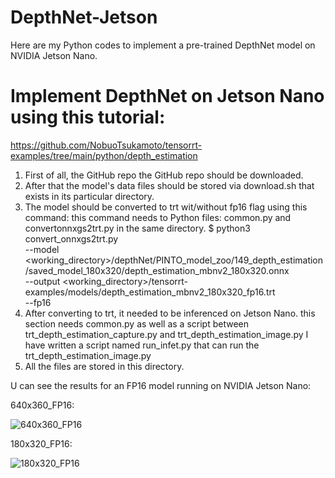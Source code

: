 # DepthNet-Jetson
Here are my Python codes to implement a pre-trained DepthNet model on NVIDIA Jetson Nano.

# Implement DepthNet on Jetson Nano using this tutorial:

https://github.com/NobuoTsukamoto/tensorrt-examples/tree/main/python/depth_estimation

1. First of all, the GitHub repo the GitHub repo should be downloaded.
2. After that the model's data files should be stored via download.sh that exists in its particular directory.
3. The model should be converted to trt wit/without fp16 flag using this command:
	this command needs to Python files: common.py and convertonnxgs2trt.py in the same directory.
 $ python3 convert_onnxgs2trt.py \
	--model <working_directory>/depthNet/PINTO_model_zoo/149_depth_estimation/saved_model_180x320/depth_estimation_mbnv2_180x320.onnx \
	--output <working_directory>/tensorrt-examples/models/depth_estimation_mbnv2_180x320_fp16.trt \
	--fp16
5. After converting to trt, it needed to be inferenced on Jetson Nano.
	this section needs common.py as well as a script between trt_depth_estimation_capture.py 
	and trt_depth_estimation_image.py
	I have written a script named run_infet.py that can run the trt_depth_estimation_image.py
6. All the files are stored in this directory.

U can see the results for an FP16 model running on NVIDIA Jetson Nano:

640x360_FP16:

![640x360_FP16](https://github.com/salemsajjad/DepthNet-Jetson/assets/31271355/beb24167-c585-4608-aa23-d6016ccc2ec2)



180x320_FP16:

![180x320_FP16](https://github.com/salemsajjad/DepthNet-Jetson/assets/31271355/436efaf3-f84a-41f5-96ca-57ab0213e4af)




